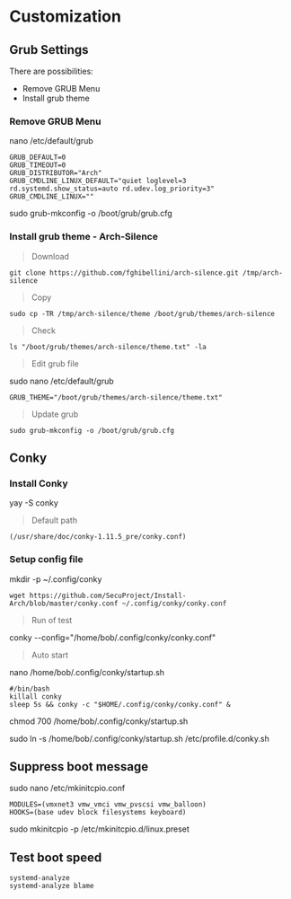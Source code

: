 # Customization

## Grub Settings 

There are possibilities:
- Remove GRUB Menu 
- Install grub theme

### Remove GRUB Menu 

nano /etc/default/grub

    GRUB_DEFAULT=0
    GRUB_TIMEOUT=0
    GRUB_DISTRIBUTOR="Arch"
    GRUB_CMDLINE_LINUX_DEFAULT="quiet loglevel=3 rd.systemd.show_status=auto rd.udev.log_priority=3"
    GRUB_CMDLINE_LINUX=""

sudo grub-mkconfig -o /boot/grub/grub.cfg

### Install grub theme - Arch-Silence

> Download 

    git clone https://github.com/fghibellini/arch-silence.git /tmp/arch-silence


> Copy 

    sudo cp -TR /tmp/arch-silence/theme /boot/grub/themes/arch-silence

> Check 

    ls "/boot/grub/themes/arch-silence/theme.txt" -la


> Edit grub file 

sudo nano /etc/default/grub

    GRUB_THEME="/boot/grub/themes/arch-silence/theme.txt"

> Update grub

    sudo grub-mkconfig -o /boot/grub/grub.cfg

## Conky

### Install Conky

yay -S conky

> Default path 
> 
    (/usr/share/doc/conky-1.11.5_pre/conky.conf)

### Setup config file

mkdir -p ~/.config/conky

    wget https://github.com/SecuProject/Install-Arch/blob/master/conky.conf ~/.config/conky/conky.conf

> Run of test

conky --config="/home/bob/.config/conky/conky.conf"

> Auto start


nano /home/bob/.config/conky/startup.sh

    #/bin/bash
    killall conky
    sleep 5s && conky -c "$HOME/.config/conky/conky.conf" &


chmod 700 /home/bob/.config/conky/startup.sh

sudo ln -s /home/bob/.config/conky/startup.sh /etc/profile.d/conky.sh

## Suppress boot message 

sudo nano /etc/mkinitcpio.conf

    MODULES=(vmxnet3 vmw_vmci vmw_pvscsi vmw_balloon)
    HOOKS=(base udev block filesystems keyboard)

sudo mkinitcpio -p /etc/mkinitcpio.d/linux.preset

## Test boot speed 

    systemd-analyze
    systemd-analyze blame
